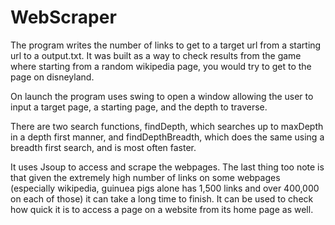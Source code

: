 # WebScraper
The program writes the number of links to get to a target url from a starting url to a output.txt. It was built as a way to check results from the game where starting from a random wikipedia page, you would try to get to the page on disneyland.

On launch the program uses swing to open a window allowing the user to input a target page, a starting page, and the depth to traverse. 

There are two search functions, findDepth, which searches up to maxDepth in a depth first manner, and findDepthBreadth, which does the same using a breadth first search, and is most often faster.

It uses Jsoup to access and scrape the webpages. The last thing too note is that given the extremely high number of links on some webpages (especially wikipedia, guinuea pigs alone has 1,500 links and over 400,000 on each of those) it can take a long time to finish. It can be used to check how quick it is to access a page on a website from its home page as well.